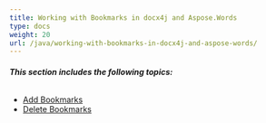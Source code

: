 ```yaml
---
title: Working with Bookmarks in docx4j and Aspose.Words
type: docs
weight: 20
url: /java/working-with-bookmarks-in-docx4j-and-aspose-words/
---
```


###### **This section includes the following topics:**
- [Add Bookmarks](/words/java/add-bookmarks-html/)
- [Delete Bookmarks](/words/java/delete-bookmarks-html/)
